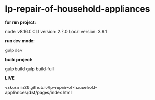 # lp-repair-of-household-appliances

**for run project:**

node: v8.16.0
CLI version: 2.2.0
Local version: 3.9.1

**run dev mode:**

gulp dev

**build project:**

gulp build
gulp build-full

**LIVE:**

vskuzmin28.github.io/lp-repair-of-household-appliances/dist/pages/index.html